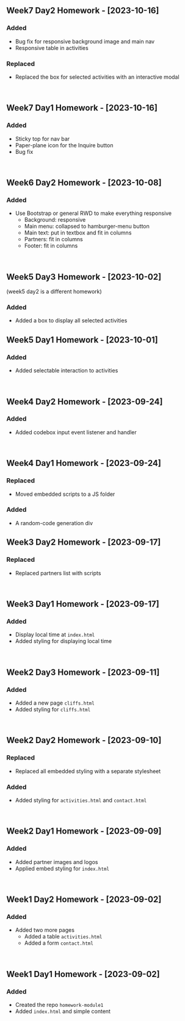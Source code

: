 ## Week7 Day2 Homework - [2023-10-16]
### Added
- Bug fix for responsive background image and main nav
- Responsive table in activities

### Replaced
- Replaced the box for selected activities with an interactive modal

<br>

## Week7 Day1 Homework - [2023-10-16]
### Added
- Sticky top for nav bar
- Paper-plane icon for the Inquire button
- Bug fix

<br>

## Week6 Day2 Homework - [2023-10-08]
### Added
- Use Bootstrap or general RWD to make everything responsive
  - Background: responsive
  - Main menu: collapsed to hamburger-menu button
  - Main text: put in textbox and fit in columns
  - Partners: fit in columns
  - Footer: fit in columns

<br>

## Week5 Day3 Homework - [2023-10-02]
(week5 day2 is a different homework)
### Added
- Added a box to display all selected activities

## Week5 Day1 Homework - [2023-10-01]
### Added
- Added selectable interaction to activities

<br>

## Week4 Day2 Homework - [2023-09-24]
### Added
- Added codebox input event listener and handler

<br>

## Week4 Day1 Homework - [2023-09-24]
### Replaced
- Moved embedded scripts to a JS folder

### Added
- A random-code generation div

## Week3 Day2 Homework - [2023-09-17]
### Replaced
- Replaced partners list with scripts

<br>

## Week3 Day1 Homework - [2023-09-17]
### Added
- Display local time at `index.html`
- Added styling for displaying local time

<br>

## Week2 Day3 Homework - [2023-09-11]
### Added
- Added a new page `cliffs.html`
- Added styling for `cliffs.html`

<br>

## Week2 Day2 Homework - [2023-09-10]
### Replaced
- Replaced all embedded styling with a separate stylesheet

### Added
- Added styling for `activities.html` and `contact.html`

<br>

## Week2 Day1 Homework - [2023-09-09]
### Added
- Added partner images and logos
- Applied embed styling for `index.html`

<br>

## Week1 Day2 Homework - [2023-09-02]
### Added
- Added two more pages
    - Added a table `activities.html`
    - Added a form `contact.html`

<br>

## Week1 Day1 Homework - [2023-09-02]
### Added
- Created the repo `homework-module1`
- Added `index.html` and simple content
